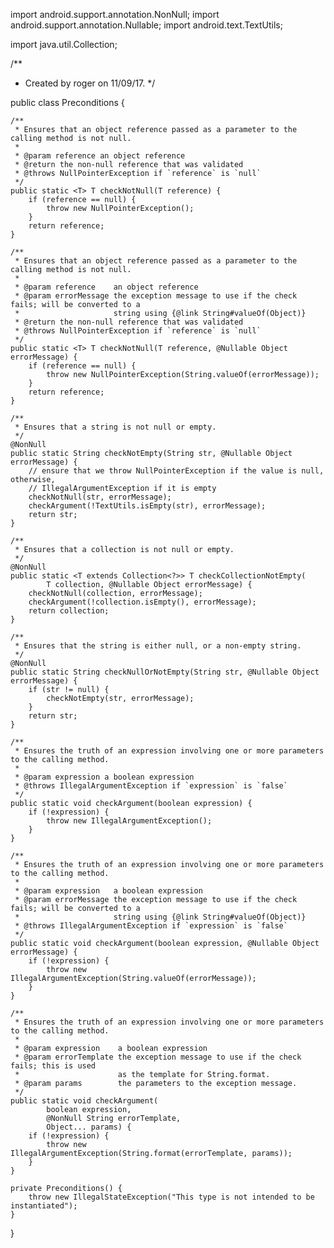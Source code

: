 import android.support.annotation.NonNull;
import android.support.annotation.Nullable;
import android.text.TextUtils;

import java.util.Collection;

/**
 * Created by roger on 11/09/17.
 */

public class Preconditions {

    /**
     * Ensures that an object reference passed as a parameter to the calling method is not null.
     *
     * @param reference an object reference
     * @return the non-null reference that was validated
     * @throws NullPointerException if `reference` is `null`
     */
    public static <T> T checkNotNull(T reference) {
        if (reference == null) {
            throw new NullPointerException();
        }
        return reference;
    }

    /**
     * Ensures that an object reference passed as a parameter to the calling method is not null.
     *
     * @param reference    an object reference
     * @param errorMessage the exception message to use if the check fails; will be converted to a
     *                     string using {@link String#valueOf(Object)}
     * @return the non-null reference that was validated
     * @throws NullPointerException if `reference` is `null`
     */
    public static <T> T checkNotNull(T reference, @Nullable Object errorMessage) {
        if (reference == null) {
            throw new NullPointerException(String.valueOf(errorMessage));
        }
        return reference;
    }

    /**
     * Ensures that a string is not null or empty.
     */
    @NonNull
    public static String checkNotEmpty(String str, @Nullable Object errorMessage) {
        // ensure that we throw NullPointerException if the value is null, otherwise,
        // IllegalArgumentException if it is empty
        checkNotNull(str, errorMessage);
        checkArgument(!TextUtils.isEmpty(str), errorMessage);
        return str;
    }

    /**
     * Ensures that a collection is not null or empty.
     */
    @NonNull
    public static <T extends Collection<?>> T checkCollectionNotEmpty(
            T collection, @Nullable Object errorMessage) {
        checkNotNull(collection, errorMessage);
        checkArgument(!collection.isEmpty(), errorMessage);
        return collection;
    }

    /**
     * Ensures that the string is either null, or a non-empty string.
     */
    @NonNull
    public static String checkNullOrNotEmpty(String str, @Nullable Object errorMessage) {
        if (str != null) {
            checkNotEmpty(str, errorMessage);
        }
        return str;
    }

    /**
     * Ensures the truth of an expression involving one or more parameters to the calling method.
     *
     * @param expression a boolean expression
     * @throws IllegalArgumentException if `expression` is `false`
     */
    public static void checkArgument(boolean expression) {
        if (!expression) {
            throw new IllegalArgumentException();
        }
    }

    /**
     * Ensures the truth of an expression involving one or more parameters to the calling method.
     *
     * @param expression   a boolean expression
     * @param errorMessage the exception message to use if the check fails; will be converted to a
     *                     string using {@link String#valueOf(Object)}
     * @throws IllegalArgumentException if `expression` is `false`
     */
    public static void checkArgument(boolean expression, @Nullable Object errorMessage) {
        if (!expression) {
            throw new IllegalArgumentException(String.valueOf(errorMessage));
        }
    }

    /**
     * Ensures the truth of an expression involving one or more parameters to the calling method.
     *
     * @param expression    a boolean expression
     * @param errorTemplate the exception message to use if the check fails; this is used
     *                      as the template for String.format.
     * @param params        the parameters to the exception message.
     */
    public static void checkArgument(
            boolean expression,
            @NonNull String errorTemplate,
            Object... params) {
        if (!expression) {
            throw new IllegalArgumentException(String.format(errorTemplate, params));
        }
    }

    private Preconditions() {
        throw new IllegalStateException("This type is not intended to be instantiated");
    }
}
